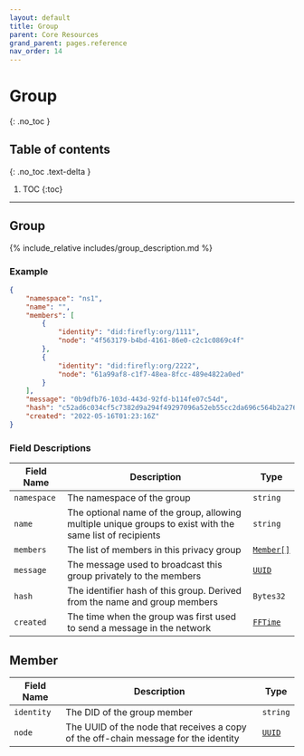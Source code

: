 ```yaml
---
layout: default
title: Group
parent: Core Resources
grand_parent: pages.reference
nav_order: 14
---
```


# Group
{: .no_toc }

## Table of contents
{: .no_toc .text-delta }

1. TOC
{:toc}

---
## Group

{% include_relative includes/group_description.md %}

### Example

```json
{
    "namespace": "ns1",
    "name": "",
    "members": [
        {
            "identity": "did:firefly:org/1111",
            "node": "4f563179-b4bd-4161-86e0-c2c1c0869c4f"
        },
        {
            "identity": "did:firefly:org/2222",
            "node": "61a99af8-c1f7-48ea-8fcc-489e4822a0ed"
        }
    ],
    "message": "0b9dfb76-103d-443d-92fd-b114fe07c54d",
    "hash": "c52ad6c034cf5c7382d9a294f49297096a52eb55cc2da696c564b2a276633b95",
    "created": "2022-05-16T01:23:16Z"
}
```

### Field Descriptions

| Field Name | Description | Type |
|------------|-------------|------|
| `namespace` | The namespace of the group | `string` |
| `name` | The optional name of the group, allowing multiple unique groups to exist with the same list of recipients | `string` |
| `members` | The list of members in this privacy group | [`Member[]`](#member) |
| `message` | The message used to broadcast this group privately to the members | [`UUID`](simpletypes#uuid) |
| `hash` | The identifier hash of this group. Derived from the name and group members | `Bytes32` |
| `created` | The time when the group was first used to send a message in the network | [`FFTime`](simpletypes#fftime) |

## Member

| Field Name | Description | Type |
|------------|-------------|------|
| `identity` | The DID of the group member | `string` |
| `node` | The UUID of the node that receives a copy of the off-chain message for the identity | [`UUID`](simpletypes#uuid) |


